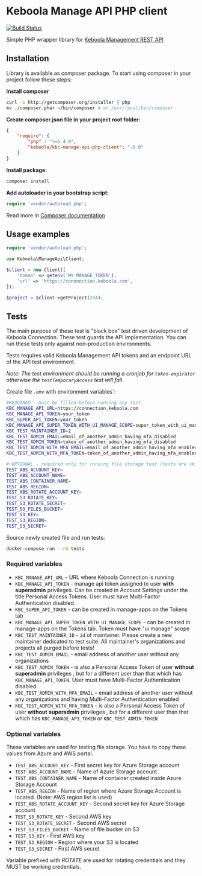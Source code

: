 # Keboola Manage API PHP client 

[![Build Status](https://travis-ci.org/keboola/kbc-manage-api-php-client.svg?branch=master)](https://travis-ci.org/keboola/kbc-manage-api-php-client)

Simple PHP wrapper library for [Keboola Management REST API](http://docs.keboolamanagementapi.apiary.io/#)

## Installation

Library is available as composer package.
To start using composer in your project follow these steps:

**Install composer**

```bash
curl -s http://getcomposer.org/installer | php
mv ./composer.phar ~/bin/composer # or /usr/local/bin/composer
```

**Create composer.json file in your project root folder:**
```json
{
    "require": {
        "php" : ">=5.4.0",
        "keboola/kbc-manage-api-php-client": "~0.0"
    }
}
```

**Install package:**

```bash
composer install
```

**Add autoloader in your bootstrap script:**

```php
require 'vendor/autoload.php';
```

Read more in [Composer documentation](http://getcomposer.org/doc/01-basic-usage.md)

## Usage examples


```php
require 'vendor/autoload.php';

use Keboola\ManageApi\Client;

$client = new Client([
    'token' => getenv('MY_MANAGE_TOKEN'),
    'url' => 'https://connnection.keboola.com',
]);

$project = $client->getProject(234);
```

## Tests


The main purpose of these test is "black box" test driven development of Keboola Connection. These test guards the API implementation.
You can run these tests only against non-production environments.

Tests requires valid Keboola Management API tokens and an endpoint URL of the API test environment.

*Note: The test environment should be running a cronjob for `token-expirator` otherwise the `testTemporaryAccess` test will fail.*

Create file `.env` with environment variables`:

```bash
#REQUIRED - must be filled before running any test
KBC_MANAGE_API_URL=https://connection.keboola.com  
KBC_MANAGE_API_TOKEN=your_token
KBC_SUPER_API_TOKEN=your_token
KBC_MANAGE_API_SUPER_TOKEN_WITH_UI_MANAGE_SCOPE=super_token_with_ui_manage_scope
KBC_TEST_MAINTAINER_ID=2
KBC_TEST_ADMIN_EMAIL=email_of_another_admin_having_mfa_disabled
KBC_TEST_ADMIN_TOKEN=token_of_another_admin_having_mfa_disabled
KBC_TEST_ADMIN_WITH_MFA_EMAIL=email_of_another_admin_having_mfa_enabled
KBC_TEST_ADMIN_WITH_MFA_TOKEN=token_of_another_admin_having_mfa_enabled

# OPTIONAL - required only for running file storage test (tests are skipped by default)
TEST_ABS_ACCOUNT_KEY=
TEST_ABS_ACCOUNT_NAME=
TEST_ABS_CONTAINER_NAME=
TEST_ABS_REGION=
TEST_ABS_ROTATE_ACCOUNT_KEY=
TEST_S3_ROTATE_KEY=
TEST_S3_ROTATE_SECRET=
TEST_S3_FILES_BUCKET=
TEST_S3_KEY=
TEST_S3_REGION=
TEST_S3_SECRET=

```

Source newly created file and run tests:

```bash
docker-compose run --rm tests
```

### Required variables

- `KBC_MANAGE_API_URL` - URL where Keboola Connection is running
- `KBC_MANAGE_API_TOKEN` - manage api token assigned to user **with** **superadmin** privileges. Can be created in Account Settings under the title Personal Access Tokens. User must have Multi-Factor Authentication disabled.
- `KBC_SUPER_API_TOKEN` - can be created in manage-apps on the Tokens tab
- `KBC_MANAGE_API_SUPER_TOKEN_WITH_UI_MANAGE_SCOPE` - can be created in manage-apps on the Tokens tab. Token must have "ui manage" scope
- `KBC_TEST_MAINTAINER_ID` - `id` of maintainer. Please create a new maintainer dedicated to test suite. All maintainer's organizations and projects all purged before tests!
- `KBC_TEST_ADMIN_EMAIL` - email address of another user without any organizations
- `KBC_TEST_ADMIN_TOKEN` - is also a Personal Access Token of user **without** **superadmin** privileges , but for a different user than that which has `KBC_MANAGE_API_TOKEN`. User must have Multi-Factor Authentication disabled.
- `KBC_TEST_ADMIN_WITH_MFA_EMAIL` - email address of another user without any organizations and having Multi-Factor Authentication enabled
- `KBC_TEST_ADMIN_WITH_MFA_TOKEN` - is also a Personal Access Token of user **without** **superadmin** privileges , but for a different user than that which has `KBC_MANAGE_API_TOKEN` or `KBC_TEST_ADMIN_TOKEN`

### Optional variables

These variables are used for testing file storage. You have to copy these values from Azure and AWS portal.  
 - `TEST_ABS_ACCOUNT_KEY` - First secret key for Azure Storage account
 - `TEST_ABS_ACCOUNT_NAME` - Name of Azure Storage account
 - `TEST_ABS_CONTAINER_NAME` - Name of container created inside Azure Storage Account
 - `TEST_ABS_REGION` - Name of region where Azure Storage Account is located. (Note: AWS region list is used)
 - `TEST_ABS_ROTATE_ACCOUNT_KEY` - Second secret key for Azure Storage account
 - `TEST_S3_ROTATE_KEY` - Second AWS key
 - `TEST_S3_ROTATE_SECRET` - Second AWS secret
 - `TEST_S3_FILES_BUCKET` - Name of file bucker on S3
 - `TEST_S3_KEY` - First AWS key
 - `TEST_S3_REGION` - Region where your S3 is located
 - `TEST_S3_SECRET` - First AWS secret
 
 Variable prefixed with _ROTATE_ are used for rotating credentials and they MUST be working credentials.
